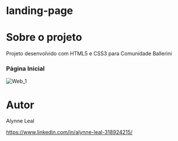 # landing-page

# Sobre o projeto

Projeto desenvolvido com HTML5 e CSS3 para Comunidade Ballerini

### Página Inicial
![Web_1](https://github.com/AlynneLeal/assets/blob/main/landing-page/01.gif)

# Autor

Alynne Leal

https://www.linkedin.com/in/alynne-leal-318924215/
